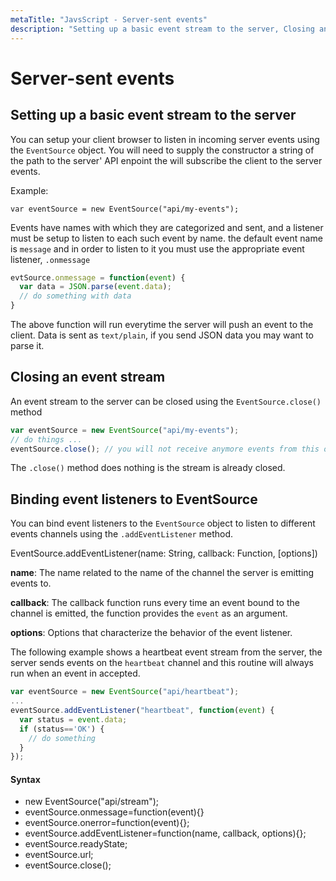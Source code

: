 ```yaml
---
metaTitle: "JavsScript - Server-sent events"
description: "Setting up a basic event stream to the server, Closing an event stream, Binding event listeners to EventSource"
---
```


# Server-sent events



## Setting up a basic event stream to the server


You can setup your client browser to listen in incoming server events using the `EventSource` object. You will need to supply the constructor a string of the path to the server' API enpoint the will subscribe the client to the server events.

Example:

`var eventSource = new EventSource("api/my-events");`

Events have names with which they are categorized and sent, and a listener must be setup to listen to each such event by name. the default event name is `message` and in order to listen to it you must use the appropriate event listener, `.onmessage`

```js
evtSource.onmessage = function(event) {
  var data = JSON.parse(event.data);
  // do something with data
}

```

The above function will run everytime the server will push an event to the client. Data is sent as `text/plain`, if you send JSON data you may want to parse it.



## Closing an event stream


An event stream to the server can be closed using the `EventSource.close()` method

```js
var eventSource = new EventSource("api/my-events");
// do things ...
eventSource.close(); // you will not receive anymore events from this object

```

The `.close()` method does nothing is the stream is already closed.



## Binding event listeners to EventSource


You can bind event listeners to the `EventSource` object to listen to different events channels using the `.addEventListener` method.

> 
EventSource.addEventListener(name: String, callback: Function, [options])


**name**: The name related to the name of the channel the server is emitting events to.

**callback**: The callback function runs every time an event bound to the channel is emitted, the function provides the `event` as an argument.

**options**: Options that characterize the behavior of the event listener.

The following example shows a heartbeat event stream from the server, the server sends events on the `heartbeat` channel and this routine will always run when an event in accepted.

```js
var eventSource = new EventSource("api/heartbeat");
...
eventSource.addEventListener("heartbeat", function(event) {
  var status = event.data;
  if (status=='OK') { 
    // do something
  }
});

```



#### Syntax


- new EventSource("api/stream");
- eventSource.onmessage=function(event){}
- eventSource.onerror=function(event){};
- eventSource.addEventListener=function(name, callback, options){};
- eventSource.readyState;
- eventSource.url;
- eventSource.close();

